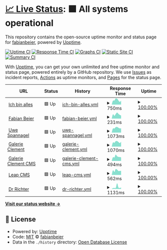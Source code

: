 # [📈 Live Status](https://demo.upptime.js.org): <!--live status--> **🟩 All systems operational**

This repository contains the open-source uptime monitor and status page for [fabianbeier](https://demo.upptime.js.org), powered by [Upptime](https://github.com/upptime/upptime).

[![Uptime CI](https://github.com/fabianbeier/upptime/workflows/Uptime%20CI/badge.svg)](https://github.com/fabianbeier/upptime/actions?query=workflow%3A%22Uptime+CI%22)
[![Response Time CI](https://github.com/fabianbeier/upptime/workflows/Response%20Time%20CI/badge.svg)](https://github.com/fabianbeier/upptime/actions?query=workflow%3A%22Response+Time+CI%22)
[![Graphs CI](https://github.com/fabianbeier/upptime/workflows/Graphs%20CI/badge.svg)](https://github.com/fabianbeier/upptime/actions?query=workflow%3A%22Graphs+CI%22)
[![Static Site CI](https://github.com/fabianbeier/upptime/workflows/Static%20Site%20CI/badge.svg)](https://github.com/fabianbeier/upptime/actions?query=workflow%3A%22Static+Site+CI%22)
[![Summary CI](https://github.com/fabianbeier/upptime/workflows/Summary%20CI/badge.svg)](https://github.com/fabianbeier/upptime/actions?query=workflow%3A%22Summary+CI%22)

With [Upptime](https://upptime.js.org), you can get your own unlimited and free uptime monitor and status page, powered entirely by a GitHub repository. We use [Issues](https://github.com/fabianbeier/upptime/issues) as incident reports, [Actions](https://github.com/fabianbeier/upptime/actions) as uptime monitors, and [Pages](https://demo.upptime.js.org) for the status page.

<!--start: status pages-->
<!-- This summary is generated by Upptime (https://github.com/upptime/upptime) -->
<!-- Do not edit this manually, your changes will be overwritten -->
<!-- prettier-ignore -->
| URL | Status | History | Response Time | Uptime |
| --- | ------ | ------- | ------------- | ------ |
| <img alt="" src="https://icons.duckduckgo.com/ip3/www.ich-bin-alles.de.ico" height="13"> [Ich bin alles](https://www.ich-bin-alles.de) | 🟩 Up | [ich-bin-alles.yml](https://github.com/fabianbeier/upptime/commits/HEAD/history/ich-bin-alles.yml) | <details><summary><img alt="Response time graph" src="./graphs/ich-bin-alles/response-time-week.png" height="20"> 750ms</summary><br><a href="https://fabianbeier.github.io/upptime/history/ich-bin-alles"><img alt="Response time 768" src="https://img.shields.io/endpoint?url=https%3A%2F%2Fraw.githubusercontent.com%2Ffabianbeier%2Fupptime%2FHEAD%2Fapi%2Fich-bin-alles%2Fresponse-time.json"></a><br><a href="https://fabianbeier.github.io/upptime/history/ich-bin-alles"><img alt="24-hour response time 978" src="https://img.shields.io/endpoint?url=https%3A%2F%2Fraw.githubusercontent.com%2Ffabianbeier%2Fupptime%2FHEAD%2Fapi%2Fich-bin-alles%2Fresponse-time-day.json"></a><br><a href="https://fabianbeier.github.io/upptime/history/ich-bin-alles"><img alt="7-day response time 750" src="https://img.shields.io/endpoint?url=https%3A%2F%2Fraw.githubusercontent.com%2Ffabianbeier%2Fupptime%2FHEAD%2Fapi%2Fich-bin-alles%2Fresponse-time-week.json"></a><br><a href="https://fabianbeier.github.io/upptime/history/ich-bin-alles"><img alt="30-day response time 768" src="https://img.shields.io/endpoint?url=https%3A%2F%2Fraw.githubusercontent.com%2Ffabianbeier%2Fupptime%2FHEAD%2Fapi%2Fich-bin-alles%2Fresponse-time-month.json"></a><br><a href="https://fabianbeier.github.io/upptime/history/ich-bin-alles"><img alt="1-year response time 768" src="https://img.shields.io/endpoint?url=https%3A%2F%2Fraw.githubusercontent.com%2Ffabianbeier%2Fupptime%2FHEAD%2Fapi%2Fich-bin-alles%2Fresponse-time-year.json"></a></details> | <details><summary><a href="https://fabianbeier.github.io/upptime/history/ich-bin-alles">100.00%</a></summary><a href="https://fabianbeier.github.io/upptime/history/ich-bin-alles"><img alt="All-time uptime 100.00%" src="https://img.shields.io/endpoint?url=https%3A%2F%2Fraw.githubusercontent.com%2Ffabianbeier%2Fupptime%2FHEAD%2Fapi%2Fich-bin-alles%2Fuptime.json"></a><br><a href="https://fabianbeier.github.io/upptime/history/ich-bin-alles"><img alt="24-hour uptime 100.00%" src="https://img.shields.io/endpoint?url=https%3A%2F%2Fraw.githubusercontent.com%2Ffabianbeier%2Fupptime%2FHEAD%2Fapi%2Fich-bin-alles%2Fuptime-day.json"></a><br><a href="https://fabianbeier.github.io/upptime/history/ich-bin-alles"><img alt="7-day uptime 100.00%" src="https://img.shields.io/endpoint?url=https%3A%2F%2Fraw.githubusercontent.com%2Ffabianbeier%2Fupptime%2FHEAD%2Fapi%2Fich-bin-alles%2Fuptime-week.json"></a><br><a href="https://fabianbeier.github.io/upptime/history/ich-bin-alles"><img alt="30-day uptime 100.00%" src="https://img.shields.io/endpoint?url=https%3A%2F%2Fraw.githubusercontent.com%2Ffabianbeier%2Fupptime%2FHEAD%2Fapi%2Fich-bin-alles%2Fuptime-month.json"></a><br><a href="https://fabianbeier.github.io/upptime/history/ich-bin-alles"><img alt="1-year uptime 100.00%" src="https://img.shields.io/endpoint?url=https%3A%2F%2Fraw.githubusercontent.com%2Ffabianbeier%2Fupptime%2FHEAD%2Fapi%2Fich-bin-alles%2Fuptime-year.json"></a></details>
| <img alt="" src="https://icons.duckduckgo.com/ip3/www.fabian-beier.de.ico" height="13"> [Fabian Beier](https://www.fabian-beier.de) | 🟩 Up | [fabian-beier.yml](https://github.com/fabianbeier/upptime/commits/HEAD/history/fabian-beier.yml) | <details><summary><img alt="Response time graph" src="./graphs/fabian-beier/response-time-week.png" height="20"> 231ms</summary><br><a href="https://fabianbeier.github.io/upptime/history/fabian-beier"><img alt="Response time 272" src="https://img.shields.io/endpoint?url=https%3A%2F%2Fraw.githubusercontent.com%2Ffabianbeier%2Fupptime%2FHEAD%2Fapi%2Ffabian-beier%2Fresponse-time.json"></a><br><a href="https://fabianbeier.github.io/upptime/history/fabian-beier"><img alt="24-hour response time 243" src="https://img.shields.io/endpoint?url=https%3A%2F%2Fraw.githubusercontent.com%2Ffabianbeier%2Fupptime%2FHEAD%2Fapi%2Ffabian-beier%2Fresponse-time-day.json"></a><br><a href="https://fabianbeier.github.io/upptime/history/fabian-beier"><img alt="7-day response time 231" src="https://img.shields.io/endpoint?url=https%3A%2F%2Fraw.githubusercontent.com%2Ffabianbeier%2Fupptime%2FHEAD%2Fapi%2Ffabian-beier%2Fresponse-time-week.json"></a><br><a href="https://fabianbeier.github.io/upptime/history/fabian-beier"><img alt="30-day response time 272" src="https://img.shields.io/endpoint?url=https%3A%2F%2Fraw.githubusercontent.com%2Ffabianbeier%2Fupptime%2FHEAD%2Fapi%2Ffabian-beier%2Fresponse-time-month.json"></a><br><a href="https://fabianbeier.github.io/upptime/history/fabian-beier"><img alt="1-year response time 272" src="https://img.shields.io/endpoint?url=https%3A%2F%2Fraw.githubusercontent.com%2Ffabianbeier%2Fupptime%2FHEAD%2Fapi%2Ffabian-beier%2Fresponse-time-year.json"></a></details> | <details><summary><a href="https://fabianbeier.github.io/upptime/history/fabian-beier">100.00%</a></summary><a href="https://fabianbeier.github.io/upptime/history/fabian-beier"><img alt="All-time uptime 100.00%" src="https://img.shields.io/endpoint?url=https%3A%2F%2Fraw.githubusercontent.com%2Ffabianbeier%2Fupptime%2FHEAD%2Fapi%2Ffabian-beier%2Fuptime.json"></a><br><a href="https://fabianbeier.github.io/upptime/history/fabian-beier"><img alt="24-hour uptime 100.00%" src="https://img.shields.io/endpoint?url=https%3A%2F%2Fraw.githubusercontent.com%2Ffabianbeier%2Fupptime%2FHEAD%2Fapi%2Ffabian-beier%2Fuptime-day.json"></a><br><a href="https://fabianbeier.github.io/upptime/history/fabian-beier"><img alt="7-day uptime 100.00%" src="https://img.shields.io/endpoint?url=https%3A%2F%2Fraw.githubusercontent.com%2Ffabianbeier%2Fupptime%2FHEAD%2Fapi%2Ffabian-beier%2Fuptime-week.json"></a><br><a href="https://fabianbeier.github.io/upptime/history/fabian-beier"><img alt="30-day uptime 100.00%" src="https://img.shields.io/endpoint?url=https%3A%2F%2Fraw.githubusercontent.com%2Ffabianbeier%2Fupptime%2FHEAD%2Fapi%2Ffabian-beier%2Fuptime-month.json"></a><br><a href="https://fabianbeier.github.io/upptime/history/fabian-beier"><img alt="1-year uptime 100.00%" src="https://img.shields.io/endpoint?url=https%3A%2F%2Fraw.githubusercontent.com%2Ffabianbeier%2Fupptime%2FHEAD%2Fapi%2Ffabian-beier%2Fuptime-year.json"></a></details>
| <img alt="" src="https://icons.duckduckgo.com/ip3/www.uwespannagel.com.ico" height="13"> [Uwe Spannagel](https://www.uwespannagel.com) | 🟩 Up | [uwe-spannagel.yml](https://github.com/fabianbeier/upptime/commits/HEAD/history/uwe-spannagel.yml) | <details><summary><img alt="Response time graph" src="./graphs/uwe-spannagel/response-time-week.png" height="20"> 1073ms</summary><br><a href="https://fabianbeier.github.io/upptime/history/uwe-spannagel"><img alt="Response time 1100" src="https://img.shields.io/endpoint?url=https%3A%2F%2Fraw.githubusercontent.com%2Ffabianbeier%2Fupptime%2FHEAD%2Fapi%2Fuwe-spannagel%2Fresponse-time.json"></a><br><a href="https://fabianbeier.github.io/upptime/history/uwe-spannagel"><img alt="24-hour response time 1197" src="https://img.shields.io/endpoint?url=https%3A%2F%2Fraw.githubusercontent.com%2Ffabianbeier%2Fupptime%2FHEAD%2Fapi%2Fuwe-spannagel%2Fresponse-time-day.json"></a><br><a href="https://fabianbeier.github.io/upptime/history/uwe-spannagel"><img alt="7-day response time 1073" src="https://img.shields.io/endpoint?url=https%3A%2F%2Fraw.githubusercontent.com%2Ffabianbeier%2Fupptime%2FHEAD%2Fapi%2Fuwe-spannagel%2Fresponse-time-week.json"></a><br><a href="https://fabianbeier.github.io/upptime/history/uwe-spannagel"><img alt="30-day response time 1100" src="https://img.shields.io/endpoint?url=https%3A%2F%2Fraw.githubusercontent.com%2Ffabianbeier%2Fupptime%2FHEAD%2Fapi%2Fuwe-spannagel%2Fresponse-time-month.json"></a><br><a href="https://fabianbeier.github.io/upptime/history/uwe-spannagel"><img alt="1-year response time 1100" src="https://img.shields.io/endpoint?url=https%3A%2F%2Fraw.githubusercontent.com%2Ffabianbeier%2Fupptime%2FHEAD%2Fapi%2Fuwe-spannagel%2Fresponse-time-year.json"></a></details> | <details><summary><a href="https://fabianbeier.github.io/upptime/history/uwe-spannagel">100.00%</a></summary><a href="https://fabianbeier.github.io/upptime/history/uwe-spannagel"><img alt="All-time uptime 99.96%" src="https://img.shields.io/endpoint?url=https%3A%2F%2Fraw.githubusercontent.com%2Ffabianbeier%2Fupptime%2FHEAD%2Fapi%2Fuwe-spannagel%2Fuptime.json"></a><br><a href="https://fabianbeier.github.io/upptime/history/uwe-spannagel"><img alt="24-hour uptime 100.00%" src="https://img.shields.io/endpoint?url=https%3A%2F%2Fraw.githubusercontent.com%2Ffabianbeier%2Fupptime%2FHEAD%2Fapi%2Fuwe-spannagel%2Fuptime-day.json"></a><br><a href="https://fabianbeier.github.io/upptime/history/uwe-spannagel"><img alt="7-day uptime 100.00%" src="https://img.shields.io/endpoint?url=https%3A%2F%2Fraw.githubusercontent.com%2Ffabianbeier%2Fupptime%2FHEAD%2Fapi%2Fuwe-spannagel%2Fuptime-week.json"></a><br><a href="https://fabianbeier.github.io/upptime/history/uwe-spannagel"><img alt="30-day uptime 99.96%" src="https://img.shields.io/endpoint?url=https%3A%2F%2Fraw.githubusercontent.com%2Ffabianbeier%2Fupptime%2FHEAD%2Fapi%2Fuwe-spannagel%2Fuptime-month.json"></a><br><a href="https://fabianbeier.github.io/upptime/history/uwe-spannagel"><img alt="1-year uptime 99.96%" src="https://img.shields.io/endpoint?url=https%3A%2F%2Fraw.githubusercontent.com%2Ffabianbeier%2Fupptime%2FHEAD%2Fapi%2Fuwe-spannagel%2Fuptime-year.json"></a></details>
| <img alt="" src="https://icons.duckduckgo.com/ip3/www.galerie-clement.de.ico" height="13"> [Galerie Clement](https://www.galerie-clement.de) | 🟩 Up | [galerie-clement.yml](https://github.com/fabianbeier/upptime/commits/HEAD/history/galerie-clement.yml) | <details><summary><img alt="Response time graph" src="./graphs/galerie-clement/response-time-week.png" height="20"> 1070ms</summary><br><a href="https://fabianbeier.github.io/upptime/history/galerie-clement"><img alt="Response time 1128" src="https://img.shields.io/endpoint?url=https%3A%2F%2Fraw.githubusercontent.com%2Ffabianbeier%2Fupptime%2FHEAD%2Fapi%2Fgalerie-clement%2Fresponse-time.json"></a><br><a href="https://fabianbeier.github.io/upptime/history/galerie-clement"><img alt="24-hour response time 1338" src="https://img.shields.io/endpoint?url=https%3A%2F%2Fraw.githubusercontent.com%2Ffabianbeier%2Fupptime%2FHEAD%2Fapi%2Fgalerie-clement%2Fresponse-time-day.json"></a><br><a href="https://fabianbeier.github.io/upptime/history/galerie-clement"><img alt="7-day response time 1070" src="https://img.shields.io/endpoint?url=https%3A%2F%2Fraw.githubusercontent.com%2Ffabianbeier%2Fupptime%2FHEAD%2Fapi%2Fgalerie-clement%2Fresponse-time-week.json"></a><br><a href="https://fabianbeier.github.io/upptime/history/galerie-clement"><img alt="30-day response time 1128" src="https://img.shields.io/endpoint?url=https%3A%2F%2Fraw.githubusercontent.com%2Ffabianbeier%2Fupptime%2FHEAD%2Fapi%2Fgalerie-clement%2Fresponse-time-month.json"></a><br><a href="https://fabianbeier.github.io/upptime/history/galerie-clement"><img alt="1-year response time 1128" src="https://img.shields.io/endpoint?url=https%3A%2F%2Fraw.githubusercontent.com%2Ffabianbeier%2Fupptime%2FHEAD%2Fapi%2Fgalerie-clement%2Fresponse-time-year.json"></a></details> | <details><summary><a href="https://fabianbeier.github.io/upptime/history/galerie-clement">100.00%</a></summary><a href="https://fabianbeier.github.io/upptime/history/galerie-clement"><img alt="All-time uptime 100.00%" src="https://img.shields.io/endpoint?url=https%3A%2F%2Fraw.githubusercontent.com%2Ffabianbeier%2Fupptime%2FHEAD%2Fapi%2Fgalerie-clement%2Fuptime.json"></a><br><a href="https://fabianbeier.github.io/upptime/history/galerie-clement"><img alt="24-hour uptime 100.00%" src="https://img.shields.io/endpoint?url=https%3A%2F%2Fraw.githubusercontent.com%2Ffabianbeier%2Fupptime%2FHEAD%2Fapi%2Fgalerie-clement%2Fuptime-day.json"></a><br><a href="https://fabianbeier.github.io/upptime/history/galerie-clement"><img alt="7-day uptime 100.00%" src="https://img.shields.io/endpoint?url=https%3A%2F%2Fraw.githubusercontent.com%2Ffabianbeier%2Fupptime%2FHEAD%2Fapi%2Fgalerie-clement%2Fuptime-week.json"></a><br><a href="https://fabianbeier.github.io/upptime/history/galerie-clement"><img alt="30-day uptime 100.00%" src="https://img.shields.io/endpoint?url=https%3A%2F%2Fraw.githubusercontent.com%2Ffabianbeier%2Fupptime%2FHEAD%2Fapi%2Fgalerie-clement%2Fuptime-month.json"></a><br><a href="https://fabianbeier.github.io/upptime/history/galerie-clement"><img alt="1-year uptime 100.00%" src="https://img.shields.io/endpoint?url=https%3A%2F%2Fraw.githubusercontent.com%2Ffabianbeier%2Fupptime%2FHEAD%2Fapi%2Fgalerie-clement%2Fuptime-year.json"></a></details>
| <img alt="" src="https://icons.duckduckgo.com/ip3/cms.galerie-clement.de.ico" height="13"> [Galerie Clement CMS](https://cms.galerie-clement.de/admin/login) | 🟩 Up | [galerie-clement-cms.yml](https://github.com/fabianbeier/upptime/commits/HEAD/history/galerie-clement-cms.yml) | <details><summary><img alt="Response time graph" src="./graphs/galerie-clement-cms/response-time-week.png" height="20"> 494ms</summary><br><a href="https://fabianbeier.github.io/upptime/history/galerie-clement-cms"><img alt="Response time 495" src="https://img.shields.io/endpoint?url=https%3A%2F%2Fraw.githubusercontent.com%2Ffabianbeier%2Fupptime%2FHEAD%2Fapi%2Fgalerie-clement-cms%2Fresponse-time.json"></a><br><a href="https://fabianbeier.github.io/upptime/history/galerie-clement-cms"><img alt="24-hour response time 594" src="https://img.shields.io/endpoint?url=https%3A%2F%2Fraw.githubusercontent.com%2Ffabianbeier%2Fupptime%2FHEAD%2Fapi%2Fgalerie-clement-cms%2Fresponse-time-day.json"></a><br><a href="https://fabianbeier.github.io/upptime/history/galerie-clement-cms"><img alt="7-day response time 494" src="https://img.shields.io/endpoint?url=https%3A%2F%2Fraw.githubusercontent.com%2Ffabianbeier%2Fupptime%2FHEAD%2Fapi%2Fgalerie-clement-cms%2Fresponse-time-week.json"></a><br><a href="https://fabianbeier.github.io/upptime/history/galerie-clement-cms"><img alt="30-day response time 495" src="https://img.shields.io/endpoint?url=https%3A%2F%2Fraw.githubusercontent.com%2Ffabianbeier%2Fupptime%2FHEAD%2Fapi%2Fgalerie-clement-cms%2Fresponse-time-month.json"></a><br><a href="https://fabianbeier.github.io/upptime/history/galerie-clement-cms"><img alt="1-year response time 495" src="https://img.shields.io/endpoint?url=https%3A%2F%2Fraw.githubusercontent.com%2Ffabianbeier%2Fupptime%2FHEAD%2Fapi%2Fgalerie-clement-cms%2Fresponse-time-year.json"></a></details> | <details><summary><a href="https://fabianbeier.github.io/upptime/history/galerie-clement-cms">100.00%</a></summary><a href="https://fabianbeier.github.io/upptime/history/galerie-clement-cms"><img alt="All-time uptime 100.00%" src="https://img.shields.io/endpoint?url=https%3A%2F%2Fraw.githubusercontent.com%2Ffabianbeier%2Fupptime%2FHEAD%2Fapi%2Fgalerie-clement-cms%2Fuptime.json"></a><br><a href="https://fabianbeier.github.io/upptime/history/galerie-clement-cms"><img alt="24-hour uptime 100.00%" src="https://img.shields.io/endpoint?url=https%3A%2F%2Fraw.githubusercontent.com%2Ffabianbeier%2Fupptime%2FHEAD%2Fapi%2Fgalerie-clement-cms%2Fuptime-day.json"></a><br><a href="https://fabianbeier.github.io/upptime/history/galerie-clement-cms"><img alt="7-day uptime 100.00%" src="https://img.shields.io/endpoint?url=https%3A%2F%2Fraw.githubusercontent.com%2Ffabianbeier%2Fupptime%2FHEAD%2Fapi%2Fgalerie-clement-cms%2Fuptime-week.json"></a><br><a href="https://fabianbeier.github.io/upptime/history/galerie-clement-cms"><img alt="30-day uptime 100.00%" src="https://img.shields.io/endpoint?url=https%3A%2F%2Fraw.githubusercontent.com%2Ffabianbeier%2Fupptime%2FHEAD%2Fapi%2Fgalerie-clement-cms%2Fuptime-month.json"></a><br><a href="https://fabianbeier.github.io/upptime/history/galerie-clement-cms"><img alt="1-year uptime 100.00%" src="https://img.shields.io/endpoint?url=https%3A%2F%2Fraw.githubusercontent.com%2Ffabianbeier%2Fupptime%2FHEAD%2Fapi%2Fgalerie-clement-cms%2Fuptime-year.json"></a></details>
| <img alt="" src="https://icons.duckduckgo.com/ip3/cms.leapsociety.org.ico" height="13"> [Leap CMS](https://cms.leapsociety.org/admin/login) | 🟩 Up | [leap-cms.yml](https://github.com/fabianbeier/upptime/commits/HEAD/history/leap-cms.yml) | <details><summary><img alt="Response time graph" src="./graphs/leap-cms/response-time-week.png" height="20"> 562ms</summary><br><a href="https://fabianbeier.github.io/upptime/history/leap-cms"><img alt="Response time 604" src="https://img.shields.io/endpoint?url=https%3A%2F%2Fraw.githubusercontent.com%2Ffabianbeier%2Fupptime%2FHEAD%2Fapi%2Fleap-cms%2Fresponse-time.json"></a><br><a href="https://fabianbeier.github.io/upptime/history/leap-cms"><img alt="24-hour response time 617" src="https://img.shields.io/endpoint?url=https%3A%2F%2Fraw.githubusercontent.com%2Ffabianbeier%2Fupptime%2FHEAD%2Fapi%2Fleap-cms%2Fresponse-time-day.json"></a><br><a href="https://fabianbeier.github.io/upptime/history/leap-cms"><img alt="7-day response time 562" src="https://img.shields.io/endpoint?url=https%3A%2F%2Fraw.githubusercontent.com%2Ffabianbeier%2Fupptime%2FHEAD%2Fapi%2Fleap-cms%2Fresponse-time-week.json"></a><br><a href="https://fabianbeier.github.io/upptime/history/leap-cms"><img alt="30-day response time 604" src="https://img.shields.io/endpoint?url=https%3A%2F%2Fraw.githubusercontent.com%2Ffabianbeier%2Fupptime%2FHEAD%2Fapi%2Fleap-cms%2Fresponse-time-month.json"></a><br><a href="https://fabianbeier.github.io/upptime/history/leap-cms"><img alt="1-year response time 604" src="https://img.shields.io/endpoint?url=https%3A%2F%2Fraw.githubusercontent.com%2Ffabianbeier%2Fupptime%2FHEAD%2Fapi%2Fleap-cms%2Fresponse-time-year.json"></a></details> | <details><summary><a href="https://fabianbeier.github.io/upptime/history/leap-cms">100.00%</a></summary><a href="https://fabianbeier.github.io/upptime/history/leap-cms"><img alt="All-time uptime 100.00%" src="https://img.shields.io/endpoint?url=https%3A%2F%2Fraw.githubusercontent.com%2Ffabianbeier%2Fupptime%2FHEAD%2Fapi%2Fleap-cms%2Fuptime.json"></a><br><a href="https://fabianbeier.github.io/upptime/history/leap-cms"><img alt="24-hour uptime 100.00%" src="https://img.shields.io/endpoint?url=https%3A%2F%2Fraw.githubusercontent.com%2Ffabianbeier%2Fupptime%2FHEAD%2Fapi%2Fleap-cms%2Fuptime-day.json"></a><br><a href="https://fabianbeier.github.io/upptime/history/leap-cms"><img alt="7-day uptime 100.00%" src="https://img.shields.io/endpoint?url=https%3A%2F%2Fraw.githubusercontent.com%2Ffabianbeier%2Fupptime%2FHEAD%2Fapi%2Fleap-cms%2Fuptime-week.json"></a><br><a href="https://fabianbeier.github.io/upptime/history/leap-cms"><img alt="30-day uptime 100.00%" src="https://img.shields.io/endpoint?url=https%3A%2F%2Fraw.githubusercontent.com%2Ffabianbeier%2Fupptime%2FHEAD%2Fapi%2Fleap-cms%2Fuptime-month.json"></a><br><a href="https://fabianbeier.github.io/upptime/history/leap-cms"><img alt="1-year uptime 100.00%" src="https://img.shields.io/endpoint?url=https%3A%2F%2Fraw.githubusercontent.com%2Ffabianbeier%2Fupptime%2FHEAD%2Fapi%2Fleap-cms%2Fuptime-year.json"></a></details>
| <img alt="" src="https://icons.duckduckgo.com/ip3/www.institut-id.com.ico" height="13"> [Dr Richter](https://www.institut-id.com) | 🟩 Up | [dr-richter.yml](https://github.com/fabianbeier/upptime/commits/HEAD/history/dr-richter.yml) | <details><summary><img alt="Response time graph" src="./graphs/dr-richter/response-time-week.png" height="20"> 1131ms</summary><br><a href="https://fabianbeier.github.io/upptime/history/dr-richter"><img alt="Response time 2124" src="https://img.shields.io/endpoint?url=https%3A%2F%2Fraw.githubusercontent.com%2Ffabianbeier%2Fupptime%2FHEAD%2Fapi%2Fdr-richter%2Fresponse-time.json"></a><br><a href="https://fabianbeier.github.io/upptime/history/dr-richter"><img alt="24-hour response time 890" src="https://img.shields.io/endpoint?url=https%3A%2F%2Fraw.githubusercontent.com%2Ffabianbeier%2Fupptime%2FHEAD%2Fapi%2Fdr-richter%2Fresponse-time-day.json"></a><br><a href="https://fabianbeier.github.io/upptime/history/dr-richter"><img alt="7-day response time 1131" src="https://img.shields.io/endpoint?url=https%3A%2F%2Fraw.githubusercontent.com%2Ffabianbeier%2Fupptime%2FHEAD%2Fapi%2Fdr-richter%2Fresponse-time-week.json"></a><br><a href="https://fabianbeier.github.io/upptime/history/dr-richter"><img alt="30-day response time 2124" src="https://img.shields.io/endpoint?url=https%3A%2F%2Fraw.githubusercontent.com%2Ffabianbeier%2Fupptime%2FHEAD%2Fapi%2Fdr-richter%2Fresponse-time-month.json"></a><br><a href="https://fabianbeier.github.io/upptime/history/dr-richter"><img alt="1-year response time 2124" src="https://img.shields.io/endpoint?url=https%3A%2F%2Fraw.githubusercontent.com%2Ffabianbeier%2Fupptime%2FHEAD%2Fapi%2Fdr-richter%2Fresponse-time-year.json"></a></details> | <details><summary><a href="https://fabianbeier.github.io/upptime/history/dr-richter">100.00%</a></summary><a href="https://fabianbeier.github.io/upptime/history/dr-richter"><img alt="All-time uptime 100.00%" src="https://img.shields.io/endpoint?url=https%3A%2F%2Fraw.githubusercontent.com%2Ffabianbeier%2Fupptime%2FHEAD%2Fapi%2Fdr-richter%2Fuptime.json"></a><br><a href="https://fabianbeier.github.io/upptime/history/dr-richter"><img alt="24-hour uptime 100.00%" src="https://img.shields.io/endpoint?url=https%3A%2F%2Fraw.githubusercontent.com%2Ffabianbeier%2Fupptime%2FHEAD%2Fapi%2Fdr-richter%2Fuptime-day.json"></a><br><a href="https://fabianbeier.github.io/upptime/history/dr-richter"><img alt="7-day uptime 100.00%" src="https://img.shields.io/endpoint?url=https%3A%2F%2Fraw.githubusercontent.com%2Ffabianbeier%2Fupptime%2FHEAD%2Fapi%2Fdr-richter%2Fuptime-week.json"></a><br><a href="https://fabianbeier.github.io/upptime/history/dr-richter"><img alt="30-day uptime 100.00%" src="https://img.shields.io/endpoint?url=https%3A%2F%2Fraw.githubusercontent.com%2Ffabianbeier%2Fupptime%2FHEAD%2Fapi%2Fdr-richter%2Fuptime-month.json"></a><br><a href="https://fabianbeier.github.io/upptime/history/dr-richter"><img alt="1-year uptime 100.00%" src="https://img.shields.io/endpoint?url=https%3A%2F%2Fraw.githubusercontent.com%2Ffabianbeier%2Fupptime%2FHEAD%2Fapi%2Fdr-richter%2Fuptime-year.json"></a></details>

<!--end: status pages-->

[**Visit our status website →**](https://demo.upptime.js.org)

## 📄 License

- Powered by: [Upptime](https://github.com/upptime/upptime)
- Code: [MIT](./LICENSE) © [fabianbeier](https://demo.upptime.js.org)
- Data in the `./history` directory: [Open Database License](https://opendatacommons.org/licenses/odbl/1-0/)
